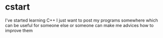 # cstart
I've started learning C++ I just want to post my programs somewhere which can be useful for someone else or someone can make me advices how to improve them
